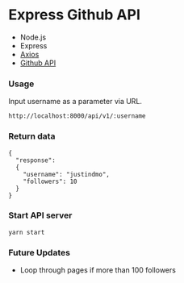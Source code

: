 # Express Github API

- Node.js
- Express
- [Axios](https://github.com/axios/axios)
- [Github API](https://developer.github.com/v3/)

### Usage

Input username as a parameter via URL.

```
http://localhost:8000/api/v1/:username
```

### Return data

```
{
  "response":
  {
    "username": "justindmo",
    "followers": 10
  }
}
```

### Start API server

```
yarn start
```

### Future Updates

- Loop through pages if more than 100 followers
